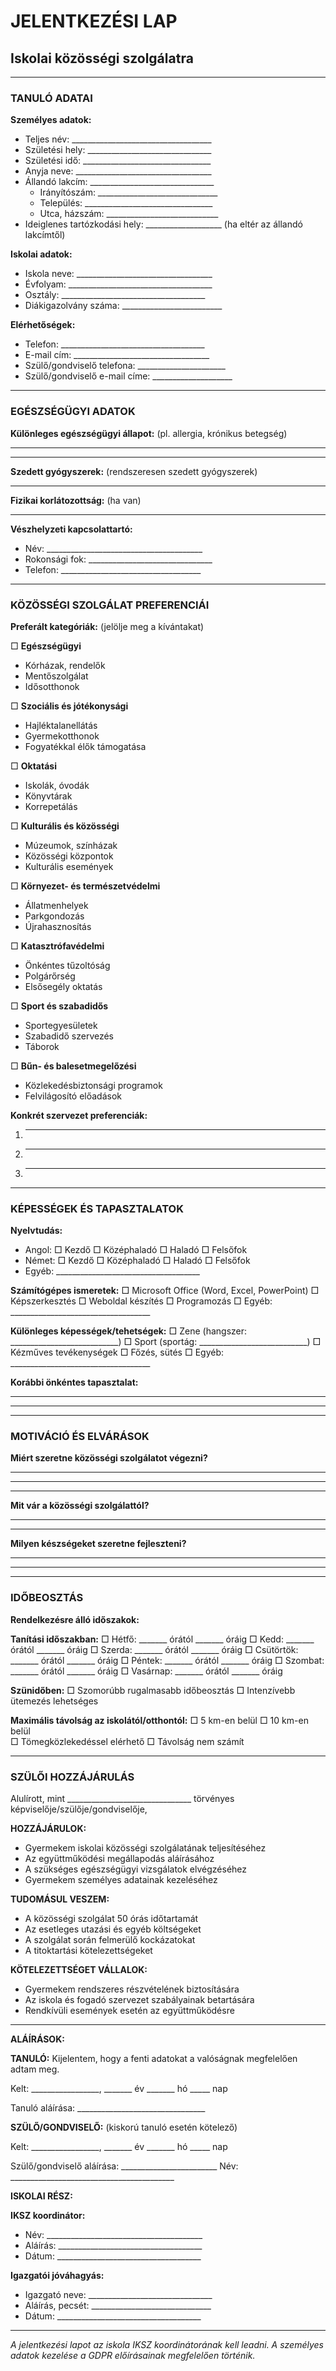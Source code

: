# JELENTKEZÉSI LAP
## Iskolai közösségi szolgálatra

---

### TANULÓ ADATAI

**Személyes adatok:**
- Teljes név: ___________________________________
- Születési hely: _______________________________
- Születési idő: ________________________________
- Anyja neve: __________________________________
- Állandó lakcím: _______________________________
  - Irányítószám: ______________________________
  - Település: ________________________________
  - Utca, házszám: ____________________________
- Ideiglenes tartózkodási hely: ___________________
  (ha eltér az állandó lakcímtől)

**Iskolai adatok:**
- Iskola neve: __________________________________
- Évfolyam: ____________________________________
- Osztály: ____________________________________
- Diákigazolvány száma: _________________________

**Elérhetőségek:**
- Telefon: ____________________________________
- E-mail cím: __________________________________
- Szülő/gondviselő telefona: ______________________
- Szülő/gondviselő e-mail címe: ____________________

---

### EGÉSZSÉGÜGYI ADATOK

**Különleges egészségügyi állapot:** (pl. allergia, krónikus betegség)
___________________________________________________
___________________________________________________

**Szedett gyógyszerek:** (rendszeresen szedett gyógyszerek)
___________________________________________________

**Fizikai korlátozottság:** (ha van)
___________________________________________________

**Vészhelyzeti kapcsolattartó:**
- Név: _______________________________________
- Rokonsági fok: _______________________________
- Telefon: ___________________________________

---

### KÖZÖSSÉGI SZOLGÁLAT PREFERENCIÁI

**Preferált kategóriák:** (jelölje meg a kívántakat)

□ **Egészségügyi**
  - Kórházak, rendelők
  - Mentőszolgálat
  - Idősotthonok

□ **Szociális és jótékonysági**
  - Hajléktalanellátás
  - Gyermekotthonok
  - Fogyatékkal élők támogatása

□ **Oktatási**
  - Iskolák, óvodák
  - Könyvtárak
  - Korrepetálás

□ **Kulturális és közösségi**
  - Múzeumok, színházak
  - Közösségi központok
  - Kulturális események

□ **Környezet- és természetvédelmi**
  - Állatmenhelyek
  - Parkgondozás
  - Újrahasznosítás

□ **Katasztrófavédelmi**
  - Önkéntes tűzoltóság
  - Polgárőrség
  - Elsősegély oktatás

□ **Sport és szabadidős**
  - Sportegyesületek
  - Szabadidő szervezés
  - Táborok

□ **Bűn- és balesetmegelőzési**
  - Közlekedésbiztonsági programok
  - Felvilágosító előadások

**Konkrét szervezet preferenciák:**
1. _________________________________________
2. _________________________________________
3. _________________________________________

---

### KÉPESSÉGEK ÉS TAPASZTALATOK

**Nyelvtudás:**
- Angol: □ Kezdő □ Középhaladó □ Haladó □ Felsőfok
- Német: □ Kezdő □ Középhaladó □ Haladó □ Felsőfok
- Egyéb: ____________________________________

**Számítógépes ismeretek:**
□ Microsoft Office (Word, Excel, PowerPoint)
□ Képszerkesztés
□ Weboldal készítés
□ Programozás
□ Egyéb: ___________________________________

**Különleges képességek/tehetségek:**
□ Zene (hangszer: ___________________________)
□ Sport (sportág: ___________________________)
□ Kézműves tevékenységek
□ Főzés, sütés
□ Egyéb: ___________________________________

**Korábbi önkéntes tapasztalat:**
___________________________________________________
___________________________________________________

---

### MOTIVÁCIÓ ÉS ELVÁRÁSOK

**Miért szeretne közösségi szolgálatot végezni?**
___________________________________________________
___________________________________________________
___________________________________________________

**Mit vár a közösségi szolgálattól?**
___________________________________________________
___________________________________________________

**Milyen készségeket szeretne fejleszteni?**
___________________________________________________
___________________________________________________

---

### IDŐBEOSZTÁS

**Rendelkezésre álló időszakok:**

**Tanítási időszakban:**
□ Hétfő: _______ órától _______ óráig
□ Kedd: _______ órától _______ óráig
□ Szerda: _______ órától _______ óráig
□ Csütörtök: _______ órától _______ óráig
□ Péntek: _______ órától _______ óráig
□ Szombat: _______ órától _______ óráig
□ Vasárnap: _______ órától _______ óráig

**Szünidőben:**
□ Szomorúbb rugalmasabb időbeosztás
□ Intenzívebb ütemezés lehetséges

**Maximális távolság az iskolától/otthontól:**
□ 5 km-en belül
□ 10 km-en belül  
□ Tömegközlekedéssel elérhető
□ Távolság nem számít

---

### SZÜLŐI HOZZÁJÁRULÁS

Alulírott, mint _______________________________ törvényes képviselője/szülője/gondviselője, 

**HOZZÁJÁRULOK:**
- Gyermekem iskolai közösségi szolgálatának teljesítéséhez
- Az együttműködési megállapodás aláírásához
- A szükséges egészségügyi vizsgálatok elvégzéséhez
- Gyermekem személyes adatainak kezeléséhez

**TUDOMÁSUL VESZEM:**
- A közösségi szolgálat 50 órás időtartamát
- Az esetleges utazási és egyéb költségeket
- A szolgálat során felmerülő kockázatokat
- A titoktartási kötelezettségeket

**KÖTELEZETTSÉGET VÁLLALOK:**
- Gyermekem rendszeres részvételének biztosítására
- Az iskola és fogadó szervezet szabályainak betartására
- Rendkívüli események esetén az együttműködésre

---

**ALÁÍRÁSOK:**

**TANULÓ:**
Kijelentem, hogy a fenti adatokat a valóságnak megfelelően adtam meg.

Kelt: _________________, _______ év _______ hó _____ nap

Tanuló aláírása: ________________________________


**SZÜLŐ/GONDVISELŐ:** (kiskorú tanuló esetén kötelező)

Kelt: _________________, _______ év _______ hó _____ nap

Szülő/gondviselő aláírása: ________________________
Név: _________________________________________


**ISKOLAI RÉSZ:**

**IKSZ koordinátor:**
- Név: _______________________________________
- Aláírás: ____________________________________
- Dátum: ____________________________________

**Igazgatói jóváhagyás:**
- Igazgató neve: _______________________________
- Aláírás, pecsét: ______________________________
- Dátum: ____________________________________

---

*A jelentkezési lapot az iskola IKSZ koordinátorának kell leadni.*
*A személyes adatok kezelése a GDPR előírásainak megfelelően történik.*
